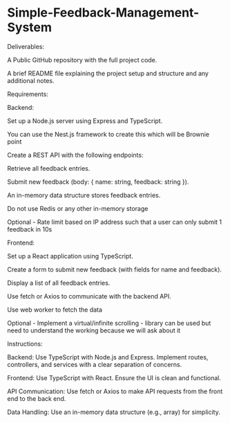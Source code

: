 # Simple-Feedback-Management-System

Deliverables:

A Public GitHub repository with the full project code.

A brief README file explaining the project setup and structure and any additional notes.

Requirements:

Backend:

Set up a Node.js server using Express and TypeScript.

You can use the Nest.js framework to create this which will be Brownie point

Create a REST API with the following endpoints:

Retrieve all feedback entries.

Submit new feedback (body: { name: string, feedback: string }).

An in-memory data structure stores feedback entries.

Do not use Redis or any other in-memory storage 

Optional - Rate limit based on IP address such that a user can only submit 1 feedback in 10s

Frontend:

Set up a React application using TypeScript.

Create a form to submit new feedback (with fields for name and feedback).

Display a list of all feedback entries.

Use fetch or Axios to communicate with the backend API.

Use web worker to fetch the data 

Optional - Implement a virtual/infinite scrolling - library can be used but need to understand the working because we will ask about it 

Instructions:

Backend: Use TypeScript with Node.js and Express. Implement routes, controllers, and services with a clear separation of concerns.

Frontend: Use TypeScript with React. Ensure the UI is clean and functional.

API Communication: Use fetch or Axios to make API requests from the front end to the back end.

Data Handling: Use an in-memory data structure (e.g., array) for simplicity.
